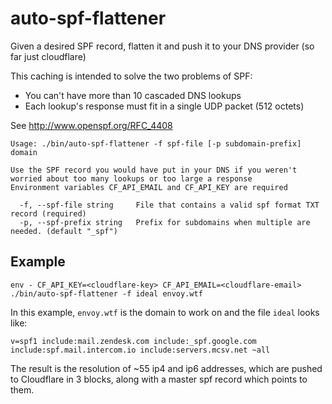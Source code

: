 # auto-spf-flattener
Given a desired SPF record, flatten it and push it to your DNS provider (so far just cloudflare)

This caching is intended to solve the two problems of SPF:
- You can't have more than 10 cascaded DNS lookups
- Each lookup's response must fit in a single UDP packet (512 octets)

See http://www.openspf.org/RFC_4408

```
Usage: ./bin/auto-spf-flattener -f spf-file [-p subdomain-prefix] domain

Use the SPF record you would have put in your DNS if you weren't worried about too many lookups or too large a response
Environment variables CF_API_EMAIL and CF_API_KEY are required

  -f, --spf-file string     File that contains a valid spf format TXT record (required)
  -p, --spf-prefix string   Prefix for subdomains when multiple are needed. (default "_spf")
```
  
## Example
```
env - CF_API_KEY=<cloudflare-key> CF_API_EMAIL=<cloudflare-email> ./bin/auto-spf-flattener -f ideal envoy.wtf
```

In this example, `envoy.wtf` is the domain to work on and the file `ideal` looks like:

```
v=spf1 include:mail.zendesk.com include:_spf.google.com include:spf.mail.intercom.io include:servers.mcsv.net ~all
```

The result is the resolution of ~55 ip4 and ip6 addresses, which are pushed to Cloudflare in 3 blocks, along with a master spf record which points to them.
